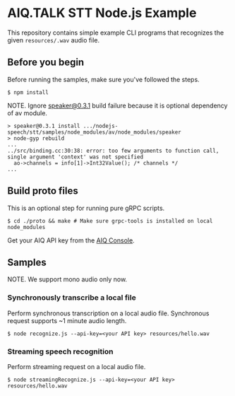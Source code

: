 # AIQ.TALK STT Node.js Example

This repository contains simple example CLI programs that recognizes the given
`resources/.wav` audio file.

## Before you begin

Before running the samples, make sure you've followed the steps.

```shell
$ npm install
```

NOTE. Ignore speaker@0.3.1 build failure because it is optional dependency
of av module.

```shell
> speaker@0.3.1 install .../nodejs-speech/stt/samples/node_modules/av/node_modules/speaker
> node-gyp rebuild
...
../src/binding.cc:30:38: error: too few arguments to function call, single argument 'context' was not specified
  ao->channels = info[1]->Int32Value(); /* channels */
...
```

## Build proto files

This is an optional step for running pure gRPC scripts.
```shell
$ cd ./proto && make # Make sure grpc-tools is installed on local node_modules
```

Get your AIQ API key from the
[AIQ Console](https://aiq.skelterlabs.com/console).

## Samples

NOTE. We support mono audio only now.

### Synchronously transcribe a local file

Perform synchronous transcription on a local audio file.
Synchronous request supports ~1 minute audio length.

```shell
$ node recognize.js --api-key=<your API key> resources/hello.wav
```

### Streaming speech recognition

Perform streaming request on a local audio file.

```shell
$ node streamingRecognize.js --api-key=<your API key> resources/hello.wav
```
